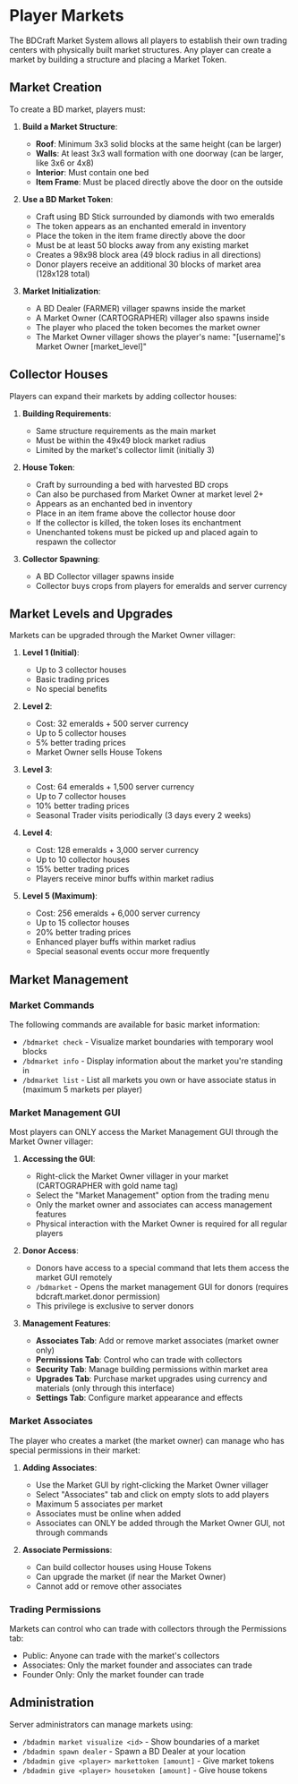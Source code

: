 # Player Markets

The BDCraft Market System allows all players to establish their own trading centers with physically built market structures. Any player can create a market by building a structure and placing a Market Token.

## Market Creation

To create a BD market, players must:

1. **Build a Market Structure**:
   - **Roof**: Minimum 3x3 solid blocks at the same height (can be larger)
   - **Walls**: At least 3x3 wall formation with one doorway (can be larger, like 3x6 or 4x8)
   - **Interior**: Must contain one bed
   - **Item Frame**: Must be placed directly above the door on the outside

2. **Use a BD Market Token**:
   - Craft using BD Stick surrounded by diamonds with two emeralds
   - The token appears as an enchanted emerald in inventory
   - Place the token in the item frame directly above the door
   - Must be at least 50 blocks away from any existing market
   - Creates a 98x98 block area (49 block radius in all directions)
   - Donor players receive an additional 30 blocks of market area (128x128 total)

3. **Market Initialization**:
   - A BD Dealer (FARMER) villager spawns inside the market
   - A Market Owner (CARTOGRAPHER) villager also spawns inside
   - The player who placed the token becomes the market owner
   - The Market Owner villager shows the player's name: "[username]'s Market Owner [market_level]"

## Collector Houses

Players can expand their markets by adding collector houses:

1. **Building Requirements**:
   - Same structure requirements as the main market
   - Must be within the 49x49 block market radius
   - Limited by the market's collector limit (initially 3)

2. **House Token**:
   - Craft by surrounding a bed with harvested BD crops
   - Can also be purchased from Market Owner at market level 2+
   - Appears as an enchanted bed in inventory
   - Place in an item frame above the collector house door
   - If the collector is killed, the token loses its enchantment
   - Unenchanted tokens must be picked up and placed again to respawn the collector

3. **Collector Spawning**:
   - A BD Collector villager spawns inside
   - Collector buys crops from players for emeralds and server currency

## Market Levels and Upgrades

Markets can be upgraded through the Market Owner villager:

1. **Level 1 (Initial)**:
   - Up to 3 collector houses
   - Basic trading prices
   - No special benefits

2. **Level 2**:
   - Cost: 32 emeralds + 500 server currency
   - Up to 5 collector houses
   - 5% better trading prices
   - Market Owner sells House Tokens

3. **Level 3**:
   - Cost: 64 emeralds + 1,500 server currency
   - Up to 7 collector houses
   - 10% better trading prices
   - Seasonal Trader visits periodically (3 days every 2 weeks)

4. **Level 4**:
   - Cost: 128 emeralds + 3,000 server currency
   - Up to 10 collector houses
   - 15% better trading prices
   - Players receive minor buffs within market radius

5. **Level 5 (Maximum)**:
   - Cost: 256 emeralds + 6,000 server currency
   - Up to 15 collector houses
   - 20% better trading prices
   - Enhanced player buffs within market radius
   - Special seasonal events occur more frequently

## Market Management

### Market Commands

The following commands are available for basic market information:

- `/bdmarket check` - Visualize market boundaries with temporary wool blocks
- `/bdmarket info` - Display information about the market you're standing in
- `/bdmarket list` - List all markets you own or have associate status in (maximum 5 markets per player)

### Market Management GUI

Most players can ONLY access the Market Management GUI through the Market Owner villager:

1. **Accessing the GUI**:
   - Right-click the Market Owner villager in your market (CARTOGRAPHER with gold name tag)
   - Select the "Market Management" option from the trading menu
   - Only the market owner and associates can access management features
   - Physical interaction with the Market Owner is required for all regular players

2. **Donor Access**:
   - Donors have access to a special command that lets them access the market GUI remotely
   - `/bdmarket` - Opens the market management GUI for donors (requires bdcraft.market.donor permission)
   - This privilege is exclusive to server donors

3. **Management Features**:
   - **Associates Tab**: Add or remove market associates (market owner only)
   - **Permissions Tab**: Control who can trade with collectors
   - **Security Tab**: Manage building permissions within market area
   - **Upgrades Tab**: Purchase market upgrades using currency and materials (only through this interface)
   - **Settings Tab**: Configure market appearance and effects

### Market Associates

The player who creates a market (the market owner) can manage who has special permissions in their market:

1. **Adding Associates**:
   - Use the Market GUI by right-clicking the Market Owner villager
   - Select "Associates" tab and click on empty slots to add players
   - Maximum 5 associates per market
   - Associates must be online when added
   - Associates can ONLY be added through the Market Owner GUI, not through commands

2. **Associate Permissions**:
   - Can build collector houses using House Tokens
   - Can upgrade the market (if near the Market Owner)
   - Cannot add or remove other associates

### Trading Permissions

Markets can control who can trade with collectors through the Permissions tab:
- Public: Anyone can trade with the market's collectors
- Associates: Only the market founder and associates can trade
- Founder Only: Only the market founder can trade

## Administration

Server administrators can manage markets using:
- `/bdadmin market visualize <id>` - Show boundaries of a market
- `/bdadmin spawn dealer` - Spawn a BD Dealer at your location
- `/bdadmin give <player> markettoken [amount]` - Give market tokens
- `/bdadmin give <player> housetoken [amount]` - Give house tokens